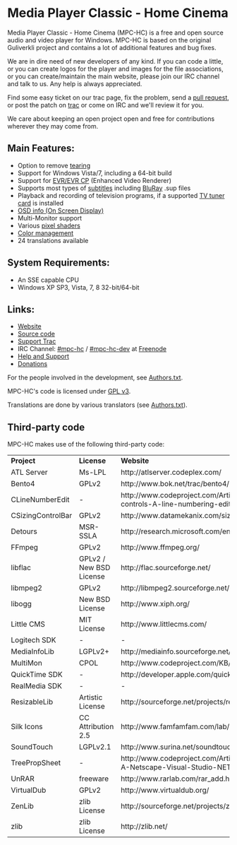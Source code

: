 Media Player Classic - Home Cinema
==================================

Media Player Classic - Home Cinema (MPC-HC) is a free and open source audio
and video player for Windows. MPC-HC is based on the original Guliverkli project
and contains a lot of additional features and bug fixes.

We are in dire need of new developers of any kind. If you can code a little, or you can create
logos for the player and images for the file associations, or you can create/maintain the main
website, please join our IRC channel and talk to us. Any help is always appreciated.

Find some easy ticket on our trac page, fix the problem, send a
[pull request](https://github.com/mpc-hc/mpc-hc/pulls),
or post the patch on [trac](http://sourceforge.net/apps/trac/mpc-hc)
or come on IRC and we'll review it for you.

We care about keeping an open project open and free for contributions wherever they may come from.


Main Features:
--------------
* Option to remove [tearing](http://en.wikipedia.org/wiki/Screen_tearing)
* Support for Windows Vista/7, including a 64-bit build
* Support for [EVR/EVR CP](http://en.wikipedia.org/wiki/Media_Foundation#Enhanced_Video_Renderer) (Enhanced Video Renderer)
* Supports most types of [subtitles](http://en.wikipedia.org/wiki/Subtitle_%28captioning%29#Subtitle_formats)
  including [BluRay](http://en.wikipedia.org/wiki/Blu-ray_Disc) .sup files
* Playback and recording of television programs, if a supported
  [TV tuner card](http://en.wikipedia.org/wiki/TV_tuner_card) is installed
* [OSD info (On Screen Display)](http://en.wikipedia.org/wiki/On-screen_display)
* Multi-Monitor support
* Various [pixel shaders](http://en.wikipedia.org/wiki/Shader#Pixel_shaders)
* [Color management](http://en.wikipedia.org/wiki/Color_management)
* 24 translations available


System Requirements:
--------------------
* An SSE capable CPU
* Windows XP SP3, Vista, 7, 8 32-bit/64-bit


Links:
------
* [Website](http://mpc-hc.sourceforge.net)
* [Source code](https://github.com/mpc-hc)
* [Support Trac](http://sourceforge.net/apps/trac/mpc-hc)
* IRC Channel: [#mpc-hc](http://webchat.freenode.net/?randomnick=1&channels=mpc-hc&prompt=1&uio=d4)
  / [#mpc-hc-dev](http://webchat.freenode.net/?randomnick=1&channels=mpc-hc-dev&prompt=1&uio=d4) at [Freenode](http://freenode.net/)
* [Help and Support](http://sourceforge.net/apps/trac/mpc-hc/)
* [Donations](http://sourceforge.net/donate/index.php?group_id=170561)


For the people involved in the development, see
[Authors.txt](https://github.com/mpc-hc/mpc-hc/blob/master/docs/Authors.txt).

MPC-HC's code is licensed under [GPL v3](https://raw.github.com/mpc-hc/mpc-hc/master/COPYING.txt).

Translations are done by various translators (see
[Authors.txt](https://github.com/mpc-hc/mpc-hc/blob/master/docs/Authors.txt)).

Third-party code
----------------

MPC-HC makes use of the following third-party code:

<table>
    <tr>
        <td><strong>Project</strong></td>
        <td><strong>License</strong></td>
        <td><strong>Website</strong></td>
    </tr>
    <tr>
        <td>ATL Server</td>
        <td>Ms-LPL</td>
        <td>http://atlserver.codeplex.com/</td>
    </tr>
    <tr>
        <td>Bento4</td>
        <td>GPLv2</td>
        <td>http://www.bok.net/trac/bento4/</td>
    </tr>
    <tr>
        <td>CLineNumberEdit</td>
        <td>-</td>
        <td>http://www.codeproject.com/Articles/6385/Controls-in-controls-A-line-numbering-edit-box</td>
    </tr>
    <tr>
        <td>CSizingControlBar</td>
        <td>GPLv2</td>
        <td>http://www.datamekanix.com/sizecbar/</td>
    </tr>
    <tr>
        <td>Detours</td>
        <td>MSR-SSLA</td>
        <td>http://research.microsoft.com/en-us/projects/detours/</td>
    </tr>
    <tr>
        <td>FFmpeg</td>
        <td>GPLv2</td>
        <td>http://www.ffmpeg.org/</td>
    </tr>
    <tr>
        <td>libflac</td>
        <td>GPLv2 / New BSD License</td>
        <td>http://flac.sourceforge.net/</td>
    </tr>
    <tr>
        <td>libmpeg2</td>
        <td>GPLv2</td>
        <td>http://libmpeg2.sourceforge.net/</td>
    </tr>
    <tr>
        <td>libogg</td>
        <td>New BSD License</td>
        <td>http://www.xiph.org/</td>
    </tr>
    <tr>
        <td>Little CMS</td>
        <td>MIT License</td>
        <td>http://www.littlecms.com/</td>
    </tr>
    <tr>
        <td>Logitech SDK</td>
        <td>-</td>
        <td>-</td>
    </tr>
    <tr>
        <td>MediaInfoLib</td>
        <td>LGPLv2+</td>
        <td>http://mediainfo.sourceforge.net/</td>
    </tr>
    <tr>
        <td>MultiMon</td>
        <td>CPOL</td>
        <td>http://www.codeproject.com/KB/GDI/multimon.aspx</td>
    </tr>
    <tr>
        <td>QuickTime SDK</td>
        <td>-</td>
        <td>http://developer.apple.com/quicktime/</td>
    </tr>
    <tr>
        <td>RealMedia SDK</td>
        <td>-</td>
        <td>-</td>
    </tr>
    <tr>
        <td>ResizableLib</td>
        <td>Artistic License</td>
        <td>http://sourceforge.net/projects/resizablelib/</td>
    </tr>
    <tr>
        <td>Silk Icons</td>
        <td>CC Attribution 2.5</td>
        <td>http://www.famfamfam.com/lab/icons/silk/</td>
    </tr>
    <tr>
        <td>SoundTouch</td>
        <td>LGPLv2.1</td>
        <td>http://www.surina.net/soundtouch/</td>
    </tr>
    <tr>
        <td>TreePropSheet</td>
        <td>-</td>
        <td>http://www.codeproject.com/Articles/3709/CTreePropSheet-A-Netscape-Visual-Studio-NET-like-P</td>
    </tr>
    <tr>
        <td>UnRAR</td>
        <td>freeware</td>
        <td>http://www.rarlab.com/rar_add.htm</td>
    </tr>
    <tr>
        <td>VirtualDub</td>
        <td>GPLv2</td>
        <td>http://www.virtualdub.org/</td>
    </tr>
    <tr>
        <td>ZenLib</td>
        <td>zlib License</td>
        <td>http://sourceforge.net/projects/zenlib/</td>
    </tr>
    <tr>
        <td>zlib</td>
        <td>zlib License</td>
        <td>http://zlib.net/</td>
    </tr>
</table>
